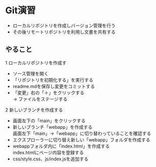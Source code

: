 # Git演習

- ローカルリポジトリを作成しバージョン管理を行う
- その後リモートリポジトリを利用し文書を共有する

## やること

1 ローカルリポジトリを作成す

- ソース管理を開く
- 「リポジトリを初期化する」を実行する
- readme.mdを保存し変更をコミットする
- 「変更」右の「＋」をクリックする \
  → ファイルをステージする

2 新しいブランチを作成する

- 画面左下の「main」をクリックする
- 新しいブランチ「webapp」を作成する \
 画面左下「main」→「webapp」に切り替わっていることを確認する
- エクスプローラーに切り替え新しい「webapp」フォルダを作成する
- webappフォルダ内に「index.html」を作成する \
 index.htmlにページ内容を登録する
- css/style.css、js/index.jsを追加する


